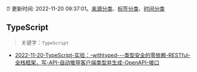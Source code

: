 :alarm_clock: 更新时间: 2022-11-20 09:37:01。[来源分类](../README.md)、[标签分类](../TAGS.md)、[时间分类](../TIMELINE.md)

## TypeScript


> 关键字：`TypeScript`



- [2022-11-20-TypeScript-实验：-withtyped---类型安全的零依赖-RESTful-全栈框架，写-API-自动推导客户端类型并生成-OpenAPI-接口](https://www.v2ex.com/t/896571) 